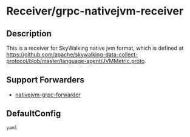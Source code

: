 # Receiver/grpc-nativejvm-receiver
## Description
This is a receiver for SkyWalking native jvm format, which is defined at https://github.com/apache/skywalking-data-collect-protocol/blob/master/language-agent/JVMMetric.proto.
## Support Forwarders
 - [nativejvm-grpc-forwarder](forwarder_nativejvm-grpc-forwarder.md)
## DefaultConfig
```yaml```
